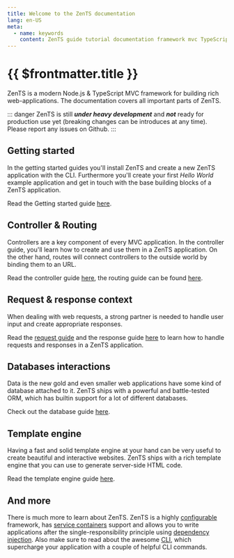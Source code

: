 ```yaml
---
title: Welcome to the ZenTS documentation
lang: en-US
meta:
  - name: keywords
    content: ZenTS guide tutorial documentation framework mvc TypeScript
---
```


# {{ $frontmatter.title }}

ZenTS is a modern Node.js & TypeScript MVC framework for building rich web-applications. The documentation covers all important parts of ZenTS.

::: danger
ZenTS is still **_under heavy development_** and **_not_** ready for production use yet (breaking changes can be introduces at any time). Please report any issues on Github.
:::

## Getting started

In the getting started guides you'll install ZenTS and create a new ZenTS application with the CLI. Furthermore you'll create your first _Hello World_ example application and get in touch with the base building blocks of a ZenTS application.

Read the Getting started guide [here](./gettingstarted/installation.md).

## Controller & Routing

Controllers are a key component of every MVC application. In the controller guide, you'll learn how to create and use them in a ZenTS application. On the other hand, routes will connect controllers to the outside world by binding them to an URL.

Read the controller guide [here](./advancedguides/controllers.md), the routing guide can be found [here](./advancedguides/routing.md).

## Request & response context

When dealing with web requests, a strong partner is needed to handle user input and create appropriate responses.

Read the [request guide](./advancedguides/request.md) and the response guide [here](./advancedguides/response.md) to learn how to handle requests and responses in a ZenTS application.

## Databases interactions

Data is the new gold and even smaller web applications have some kind of database attached to it. ZenTS ships with a powerful and battle-tested ORM, which has builtin support for a lot of different databases.

Check out the database guide [here](./advancedguides/database.md).

## Template engine

Having a fast and solid template engine at your hand can be very useful to create beautiful and interactive websites. ZenTS ships with a rich template engine that you can use to generate server-side HTML code.

Read the template engine guide [here](./advancedguides/templates.md).

## And more

There is much more to learn about ZenTS. ZenTS is a highly [configurable](./configuration.md) framework, has [service containers](./advancedguides/services.md) support and allows you to write applications after the single-responsibility principle using [dependency injection](./advancedguides/dependency_injection.md). Also make sure to read about the awesome [CLI](./cli.md), which supercharge your application with a couple of helpful CLI commands.
